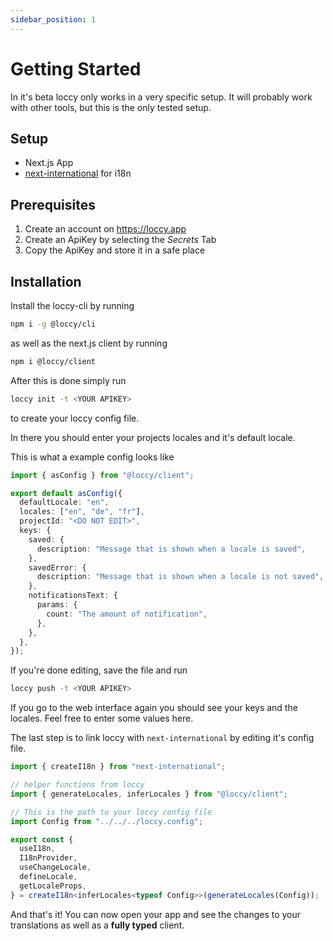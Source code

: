 ```yaml
---
sidebar_position: 1
---
```


# Getting Started

In it's beta loccy only works in a very specific setup.
It will probably work with other tools, but this is the only tested setup.

## Setup

- Next.js App
- [next-international](https://github.com/QuiiBz/next-international) for i18n

## Prerequisites

1. Create an account on https://loccy.app
2. Create an ApiKey by selecting the _Secrets_ Tab
3. Copy the ApiKey and store it in a safe place

## Installation

Install the loccy-cli by running

```bash
npm i -g @loccy/cli
```

as well as the next.js client by running

```bash
npm i @loccy/client
```

After this is done simply run

```bash
loccy init -t <YOUR APIKEY>
```

to create your loccy config file.

In there you should enter your projects locales and it's default locale.

This is what a example config looks like

```ts
import { asConfig } from "@loccy/client";

export default asConfig({
  defaultLocale: "en",
  locales: ["en", "de", "fr"],
  projectId: "<DO NOT EDIT>",
  keys: {
    saved: {
      description: "Message that is shown when a locale is saved",
    },
    savedError: {
      description: "Message that is shown when a locale is not saved",
    },
    notificationsText: {
      params: {
        count: "The amount of notification",
      },
    },
  },
});
```

If you're done editing, save the file and run

```bash
loccy push -t <YOUR APIKEY>
```

If you go to the web interface again you should see your keys and the locales.
Feel free to enter some values here.

The last step is to link loccy with `next-international` by editing it's config file.

```ts
import { createI18n } from "next-international";

// helper functions from loccy
import { generateLocales, inferLocales } from "@loccy/client";

// This is the path to your loccy config file
import Config from "../../../loccy.config";

export const {
  useI18n,
  I18nProvider,
  useChangeLocale,
  defineLocale,
  getLocaleProps,
} = createI18n<inferLocales<typeof Config>>(generateLocales(Config));
```

And that's it! You can now open your app and see the changes to your translations as well as a **fully typed** client.
